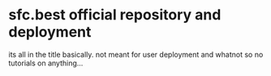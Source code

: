 # sfc.best official repository and deployment

its all in the title basically. not meant for user deployment and whatnot so no tutorials on anything...
